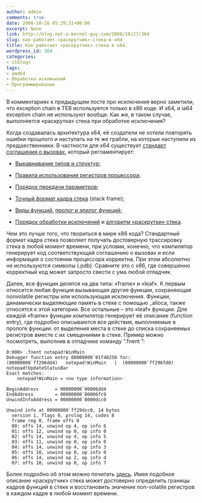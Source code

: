 ```yaml
---
author: admin
comments: true
date: 2008-10-28 05:39:31+00:00
excerpt: None
link: http://blog.not-a-kernel-guy.com/2008/10/27/364
slug: как-работает-«раскрутчик»-стека-в-x64
title: Как работает «раскрутчик» стека в x64.
wordpress_id: 364
categories:
- itblogs
tags:
- amd64
- Обработка исключений
- Программирование
---
```


В комментариях к предыдущем посте про исключения верно заметили, что exception chain в TEB используется только в x86 коде. И x64, и ia64 exception chain не используют вообще. Как же, в таком случае, выполняется «раскрутка» стека при обработке исключения?

Когда создавалась архитектура x64, её создатели не хотели повторять ошибки прошлого и наступать на те же грабли, на которые наступили их предшественники. В частности для x64 существует [стандарт соглашения о вызовах](http://msdn.microsoft.com/en-us/library/ms794533.aspx), который регламентирует:

  * [Выравнивание типов и структур](http://msdn.microsoft.com/en-us/library/ms794534.aspx);

  * [Правила использования регистров процессора](http://msdn.microsoft.com/en-us/library/ms794547.aspx);

  * [Порядок передачи параметров](http://msdn.microsoft.com/en-us/library/ms794656.aspx);

  * [Точный формат кадра стека](http://msdn.microsoft.com/en-us/library/ms794332.aspx) (stack frame);

  * [Виды функций](http://msdn.microsoft.com/en-us/library/ms794319.aspx), [пролог и эпилог функций](http://msdn.microsoft.com/en-us/library/ms794615.aspx);

  * [Порядок обработки исключений](http://msdn.microsoft.com/en-us/library/ms794615.aspx) и [алгоритм «раскрутки» стека](http://msdn.microsoft.com/en-us/library/ms794681.aspx).

Чем это лучше того, что твориться в мире x86 кода? Стандартный формат кадра стека позволяет получать достоверную трассировку стека в любой момент времени, при условии, конечно, что компилятор генерирует код соответствующий соглашению о вызовах и если информация о состоянии процессора корректна. При этом абсолютно не используются символы (.pdb). Сравните это с x86, где совершенно корректный код может запросто свести с ума любой отладчик.

Далее, все функции делятся на два типа: «frame» и «leaf». К первым относится любая функция вызывающая другие функции, сохраняющая nonvolatile регистры или использующая исключения. Функции, динамически выделяющие память в стеке с помощью _alloca, также относятся к этой категории. Все остальные – это «leaf» функции. Для каждой «frame» функции компилятор генерирует её описание (function entry), где подробно описываются все действия, выполняемые в прологе функции: от выделения места в стеке до списка сохраняемых регистров вместе с их смещениями в стеке. Пример можно посмотреть, выполнив в отладчике команду “.fnent <symbol>”:

```no-highlight
0:000> .fnent notepad!WinMain
Debugger function entry 00000000`01f48250 for:
(00000000`ff296dd4)   notepad!WinMain   |  (00000000`ff296fd0)   notepad!UpdateStatusBar
Exact matches:
    notepad!WinMain = <no type information>

BeginAddress      = 00000000`00006dd4
EndAddress        = 00000000`00006fc9
UnwindInfoAddress = 00000000`0000dcc0

Unwind info at 00000000`ff29dcc0, 14 bytes
  version 1, flags 0, prolog 14, codes 8
  frame reg 0, frame offs 0
  00: offs 14, unwind op 4, op info 6
  01: offs 12, unwind op 0, op info 0
  02: offs 14, unwind op 4, op info 5
  03: offs 11, unwind op 0, op info 0
  04: offs 14, unwind op 4, op info 3
  05: offs 10, unwind op 0, op info 0
  06: offs 14, unwind op 2, op info d
  07: offs 10, unwind op 0, op info 7
```

Более подробно об этом можно почитать [здесь](http://msdn.microsoft.com/en-us/library/ms794374.aspx). Имея подобное описание «раскрутчик» стека может достоверно определить границы кадров функций в стеке и восстановить значение non-volatile регистров в каждом кадре в любой момент времени.

